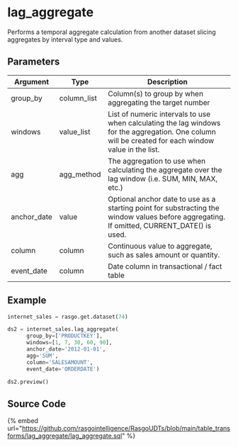

# lag_aggregate

Performs a temporal aggregate calculation from another dataset slicing aggregates by interval type and values.

## Parameters

|  Argument   |    Type     |                                                                     Description                                                                      |
| ----------- | ----------- | ---------------------------------------------------------------------------------------------------------------------------------------------------- |
| group_by    | column_list | Column(s) to group by when aggregating the target number                                                                                             |
| windows     | value_list  | List of numeric intervals to use when calculating the lag windows for the aggregation. One column will be created for each window value in the list. |
| agg         | agg_method  | The aggregation to use when calculating the aggregate over the lag window (i.e. SUM, MIN, MAX, etc.)                                                 |
| anchor_date | value       | Optional anchor date to use as a starting point for substracting the window values before aggregating. If omitted, CURRENT_DATE() is used.           |
| column      | column      | Continuous value to aggregate, such as sales amount or quantity.                                                                                     |
| event_date  | column      | Date column in transactional / fact table                                                                                                            |


## Example

```python
internet_sales = rasgo.get.dataset(74)

ds2 = internet_sales.lag_aggregate(
      group_by=['PRODUCTKEY'],
      windows=[1, 7, 30, 60, 90],
      anchor_date='2012-01-01',
      agg='SUM',
      column='SALESAMOUNT',
      event_date='ORDERDATE')

ds2.preview()
```

## Source Code

{% embed url="https://github.com/rasgointelligence/RasgoUDTs/blob/main/table_transforms/lag_aggregate/lag_aggregate.sql" %}

